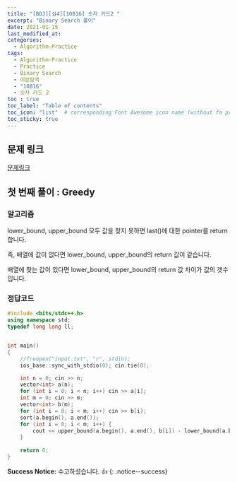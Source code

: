 ```yaml
---
title: "[BOJ][실4][10816] 숫자 카드2 "
excerpt: "Binary Search 풀이"
date: 2021-01-15
last_modified_at:
categories:
  - Algorithm-Practice
tags:
  - Algorithm-Practice
  - Practice
  - Binary Search
  - 이분탐색
  - "10816"
  - 숫자 카드 2 
toc : true
toc_label: "Table of contents"
toc_icon: "list"  # corresponding Font Awesome icon name (without fa prefix)
toc_sticky: true
---
```


## 문제 링크

[문제링크](https://www.acmicpc.net/problem/10816)  

## 첫 번째 풀이 : Greedy

### 알고리즘

lower_bound, upper_bound 모두 값을 찾지 못하면 last()에 대한 pointer를 return 합니다.  

즉, 배열에 값이 없다면 lower_bound, upper_bound의 return 값이 같습니다.  

배열에 찾는 값이 있다면 lower_bound, upper_bound의 return 값 차이가 값의 갯수입니다.  

### 정답코드  

```cpp
#include <bits/stdc++.h>
using namespace std;
typedef long long ll;


int main()
{
    //freopen("input.txt", "r", stdin);
    ios_base::sync_with_stdio(0); cin.tie(0);

    int n = 0; cin >> n;
    vector<int> a(n);
    for (int i = 0; i < n; i++) cin >> a[i];
    int m = 0; cin >> m;
    vector<int> b(m);
    for (int i = 0; i < m; i++) cin >> b[i];
    sort(a.begin(), a.end());
    for (int i = 0; i < m; i++) {
        cout << upper_bound(a.begin(), a.end(), b[i]) - lower_bound(a.begin(), a.end(), b[i]) << " ";
    }
    
    return 0;
}

```


**Success Notice:**
수고하셨습니다. :+1:
{: .notice--success}